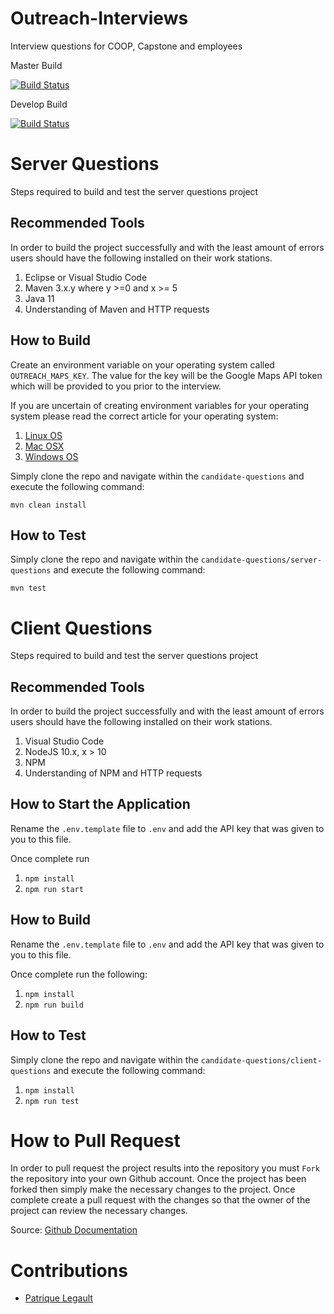 # Outreach-Interviews
Interview questions for COOP, Capstone and employees

Master Build

[![Build Status](https://travis-ci.com/AES-Outreach/Outreach-Interviews.svg?token=Q2Kk8fYfCWzCrC5pSjcD&branch=master)](https://travis-ci.com/AES-Outreach/Outreach-Interviews)

Develop Build

[![Build Status](https://travis-ci.com/AES-Outreach/Outreach-Interviews.svg?token=Q2Kk8fYfCWzCrC5pSjcD&branch=develop)](https://travis-ci.com/AES-Outreach/Outreach-Interviews)

# Server Questions

Steps required to build and test the server questions project

## Recommended Tools

In order to build the project successfully and with the least amount of errors users should have the following installed on their work stations.

1. Eclipse or Visual Studio Code
2. Maven 3.x.y where y >=0 and x >= 5
3. Java 11
4. Understanding of Maven and HTTP requests

## How to Build
 Create an environment variable on your operating system called `OUTREACH_MAPS_KEY`. The value for the key will be the Google Maps API token which will be provided to you prior to the interview.

 If you are uncertain of creating environment variables for your operating system please read the correct article for your operating system:
 1. [Linux OS](https://www.digitalocean.com/community/tutorials/how-to-read-and-set-environmental-and-shell-variables-on-a-linux-vps)
 2. [Mac OSX](https://medium.com/@himanshuagarwal1395/setting-up-environment-variables-in-macos-sierra-f5978369b255)
 3. [Windows OS](https://helpdeskgeek.com/how-to/create-custom-environment-variables-in-windows/)

 Simply clone the repo and navigate within the `candidate-questions` and execute the following command:

 `mvn clean install`

 ## How to Test

 Simply clone the repo and navigate within the `candidate-questions/server-questions` and execute the following command:

 `mvn test`

 # Client Questions

Steps required to build and test the server questions project

## Recommended Tools

In order to build the project successfully and with the least amount of errors users should have the following installed on their work stations.

1. Visual Studio Code
2. NodeJS 10.x, x > 10
3. NPM
4. Understanding of NPM and HTTP requests

 ## How to Start the Application
 Rename the `.env.template` file to `.env` and add the API key that was given to you to this file.

 Once complete run 
 1. `npm install`
 2. `npm run start`

 ## How to Build
 Rename the `.env.template` file to `.env` and add the API key that was given to you to this file.

 Once complete run the following:
 1. `npm install`
 2. `npm run build`

 ## How to Test

 Simply clone the repo and navigate within the `candidate-questions/client-questions` and execute the following command:

 1. `npm install` 
 2. `npm run test`

 # How to Pull Request

 In order to pull request the project results into the repository you must `Fork` the repository into your own Github account. Once the project has been forked then simply make the necessary changes to the project. Once complete create a pull request with the changes so that the owner of the project can review the necessary changes.

 Source: [Github Documentation](https://help.github.com/en/articles/fork-a-repo)

 # Contributions

- [Patrique Legault](mailto:patrique.legault@uottawa.ca)



